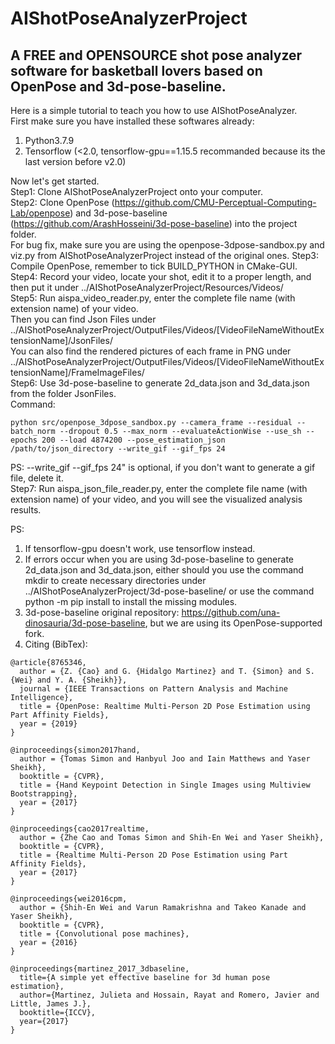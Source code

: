 # AIShotPoseAnalyzerProject
## A FREE and OPENSOURCE shot pose analyzer software for basketball lovers based on OpenPose and 3d-pose-baseline.

Here is a simple tutorial to teach you how to use AIShotPoseAnalyzer.  
First make sure you have installed these softwares already:
1. Python3.7.9
2. Tensorflow (<2.0, tensorflow-gpu==1.15.5 recommanded because its the last version before v2.0)

Now let's get started.  
Step1: Clone AIShotPoseAnalyzerProject onto your computer.  
Step2: Clone OpenPose (https://github.com/CMU-Perceptual-Computing-Lab/openpose) and 3d-pose-baseline (https://github.com/ArashHosseini/3d-pose-baseline) into the project folder.  
For bug fix, make sure you are using the openpose-3dpose-sandbox.py and viz.py from AIShotPoseAnalyzerProject instead of the original ones.
Step3: Compile OpenPose, remember to tick BUILD_PYTHON in CMake-GUI.  
Step4: Record your video, locate your shot, edit it to a proper length, and then put it under ../AIShotPoseAnalyzerProject/Resources/Videos/  
Step5: Run aispa_video_reader.py, enter the complete file name (with extension name) of your video.  
Then you can find Json Files under ../AIShotPoseAnalyzerProject/OutputFiles/Videos/[VideoFileNameWithoutExtensionName]/JsonFiles/  
You can also find the rendered pictures of each frame in PNG under ../AIShotPoseAnalyzerProject/OutputFiles/Videos/[VideoFileNameWithoutExtensionName]/FrameImageFiles/  
Step6: Use 3d-pose-baseline to generate 2d_data.json and 3d_data.json from the folder JsonFiles.  
Command:
```
python src/openpose_3dpose_sandbox.py --camera_frame --residual --batch_norm --dropout 0.5 --max_norm --evaluateActionWise --use_sh --epochs 200 --load 4874200 --pose_estimation_json /path/to/json_directory --write_gif --gif_fps 24
```
PS: --write_gif --gif_fps 24" is optional, if you don't want to generate a gif file, delete it.  
Step7: Run aispa_json_file_reader.py, enter the complete file name (with extension name) of your video, and you will see the visualized analysis results.

PS:
1. If tensorflow-gpu doesn't work, use tensorflow instead.
2. If errors occur when you are using 3d-pose-baseline to generate 2d_data.json and 3d_data.json, either should you use the command mkdir to create necessary directories under ../AIShotPoseAnalyzerProject/3d-pose-baseline/ or use the command python -m pip install to install the missing modules.
3. 3d-pose-baseline original repository: https://github.com/una-dinosauria/3d-pose-baseline, but we are using its OpenPose-supported fork.
4. Citing (BibTex):
```
@article{8765346,  
  author = {Z. {Cao} and G. {Hidalgo Martinez} and T. {Simon} and S. {Wei} and Y. A. {Sheikh}},  
  journal = {IEEE Transactions on Pattern Analysis and Machine Intelligence},  
  title = {OpenPose: Realtime Multi-Person 2D Pose Estimation using Part Affinity Fields},  
  year = {2019}  
}

@inproceedings{simon2017hand,  
  author = {Tomas Simon and Hanbyul Joo and Iain Matthews and Yaser Sheikh},  
  booktitle = {CVPR},  
  title = {Hand Keypoint Detection in Single Images using Multiview Bootstrapping},  
  year = {2017}  
}

@inproceedings{cao2017realtime,  
  author = {Zhe Cao and Tomas Simon and Shih-En Wei and Yaser Sheikh},  
  booktitle = {CVPR},  
  title = {Realtime Multi-Person 2D Pose Estimation using Part Affinity Fields},  
  year = {2017}  
}

@inproceedings{wei2016cpm,  
  author = {Shih-En Wei and Varun Ramakrishna and Takeo Kanade and Yaser Sheikh},  
  booktitle = {CVPR},  
  title = {Convolutional pose machines},  
  year = {2016}  
}

@inproceedings{martinez_2017_3dbaseline,
  title={A simple yet effective baseline for 3d human pose estimation},
  author={Martinez, Julieta and Hossain, Rayat and Romero, Javier and Little, James J.},
  booktitle={ICCV},
  year={2017}
}
```
